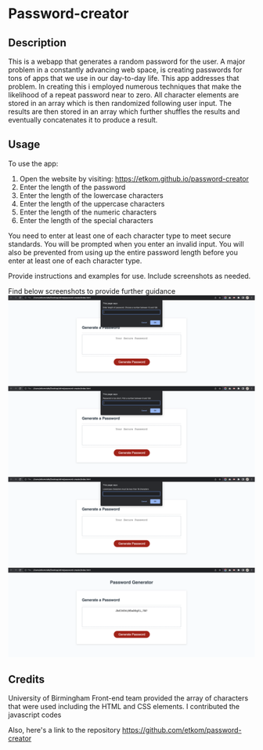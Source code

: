 # Password-creator

## Description

This is a webapp that generates a random password for the user. A major problem in a constantly advancing web space, is creating passwords for tons of apps that we use in our day-to-day life. This app addresses that problem.
In creating this i employed numerous techniques that make the likelihood of a repeat password near to zero. All character elements are stored in an array which is then randomized following user input. The results are then stored in an array which further shuffles the results and eventually concatenates it to produce a result.

## Usage

To use the app: 
1. Open the website by visiting: https://etkom.github.io/password-creator
2. Enter the length of the password
3. Enter the length of the lowercase characters
4. Enter the length of the uppercase characters
5. Enter the length of the numeric characters
6. Enter the length of the special characters

You need to enter at least one of each character type to meet secure standards. You will be prompted when you enter an invalid input. You will also be prevented from using up the entire password length before you enter at least one of each character type.

Provide instructions and examples for use. Include screenshots as needed.

Find below screenshots to provide further guidance
    ![alt text](./Images/Screenshot%202023-07-25%20at%2023.20.25.png)
    ![alt text](./Images/Screenshot%202023-07-25%20at%2023.20.46.png)
    ![alt text](./Images/Screenshot%202023-07-25%20at%2023.21.11.png)
    ![alt text](./Images/Screenshot%202023-07-25%20at%2023.22.10.png)


## Credits

University of Birmingham Front-end team provided the array of characters that were used including the HTML and CSS elements.
I contributed the javascript codes

Also, here's a link to the repository https://github.com/etkom/password-creator

